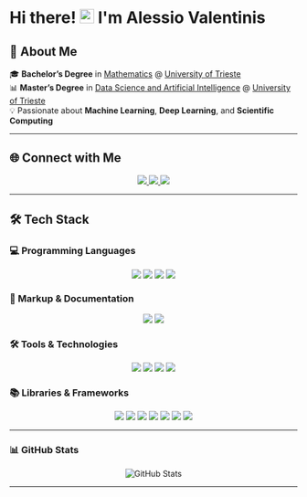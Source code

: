 # Hi there! <img src="https://raw.githubusercontent.com/MartinHeinz/MartinHeinz/master/wave.gif" width="25"> I'm **Alessio Valentinis**  

## 🚀 About Me  
🎓 **Bachelor’s Degree** in [Mathematics](https://corsi.units.it/en/sm30/course-description) @ [University of Trieste](https://portale.units.it/it)  
📊 **Master’s Degree** in [Data Science and Artificial Intelligence](https://dsai.units.it/) @ [University of Trieste](https://portale.units.it/it)  
💡 Passionate about **Machine Learning**, **Deep Learning**, and **Scientific Computing**  

---

## 🌐 Connect with Me  
<p align="center">
  <a href="mailto:ale.vale1705@gmail.com">
    <img src="https://img.shields.io/badge/-Gmail-red?style=for-the-badge&logo=gmail&logoColor=white">
  </a>
  <a href="mailto:ALESSIO.VALENTINIS@studenti.units.it">
    <img src="https://img.shields.io/badge/-🎓%20UniTS%20Email-51AFD5?style=for-the-badge&logoColor=white">
  </a>
  <a href="https://www.linkedin.com/in/alessio-valentinis/">
    <img src="https://img.shields.io/badge/-LinkedIn-0072b1?style=for-the-badge&logo=Linkedin&logoColor=white">
  </a>
</p>

---

## 🛠 Tech Stack  

### 💻 Programming Languages  
<p align="center">
  <img src="https://img.shields.io/badge/-Python-3776AB?style=for-the-badge&logo=python&logoColor=yellow">
  <img src="https://img.shields.io/badge/-R-276DC3?style=for-the-badge&logo=r&logoColor=white">
  <img src="https://img.shields.io/badge/-C%2FC++-00599C?style=for-the-badge&logo=c%2B%2B&logoColor=white">
  <img src="https://img.shields.io/badge/-Bash-4EAA25?style=for-the-badge&logo=gnubash&logoColor=white">
</p>

### 📄 Markup & Documentation  
<p align="center">
  <img src="https://img.shields.io/badge/-LaTeX-008080?style=for-the-badge&logo=latex&logoColor=white">
  <img src="https://img.shields.io/badge/-Markdown-000000?style=for-the-badge&logo=markdown&logoColor=white">
</p>

### 🛠 Tools & Technologies  
<p align="center">
  <img src="https://img.shields.io/badge/-Git-F05032?style=for-the-badge&logo=git&logoColor=white">
  <img src="https://img.shields.io/badge/-Docker-2496ED?style=for-the-badge&logo=docker&logoColor=white">
  <img src="https://img.shields.io/badge/-Conda-44A833?style=for-the-badge&logo=anaconda&logoColor=white">
  <img src="https://img.shields.io/badge/-Python%20venv-3776AB?style=for-the-badge&logo=python&logoColor=white">
</p>

### 📚 Libraries & Frameworks  
<p align="center">
  <img src="https://img.shields.io/badge/-Pandas-150458?style=for-the-badge&logo=pandas&logoColor=white">
  <img src="https://img.shields.io/badge/-NumPy-013243?style=for-the-badge&logo=numpy&logoColor=white">
  <img src="https://img.shields.io/badge/-Matplotlib-11557C?style=for-the-badge&logo=python&logoColor=white">
  <img src="https://img.shields.io/badge/-Scikit--learn-F7931E?style=for-the-badge&logo=scikitlearn&logoColor=white">
  <img src="https://img.shields.io/badge/-PyTorch-EE4C2C?style=for-the-badge&logo=pytorch&logoColor=white">
  <img src="https://img.shields.io/badge/-MPI-FF6600?style=for-the-badge&logo=c&logoColor=white">
  <img src="https://img.shields.io/badge/-OpenMP-0277BD?style=for-the-badge&logo=c&logoColor=white">
</p>

---

### 📊 GitHub Stats  
<p align="center">
  <img src="https://github-readme-stats.vercel.app/api?username=AlessioValentinis&show_icons=true&theme=dark" alt="GitHub Stats">
</p>

---
